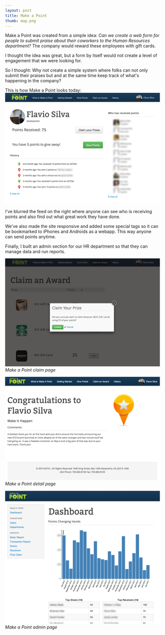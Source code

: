 ```yaml
---
layout: post
title: Make a Point
thumb: map.png
---
```

Make a Point was created from a simple idea:
*Can we create a web form for people to submit praise about their coworkers to the Human Resources department?*
The company would reward these employees with gift cards.

I thought the idea was great, but a form by itself would not create a level
of engagement that we were looking for.

So I thought: Why not create a simple system where folks can not only submit their
praises but and at the same time keep track of what's happening in the company?

This is how Make a Point looks today:
![Make a Point Landing Page](/public/map-landing.png)

I've blurred the feed on the right where anyone can see who is receiving points and also find out what great work they have done.

We've also made the site responsive and added some special tags so it can be
bookmarked to iPhones and Androids as a webapp. This way anyone can send points anytime.

Finally, I built an admin section for our HR department so that they can manage data and run reports.

![Make a Point Claim](/public/map-claim.png)
*Make a Point claim page*

![Make a Point Detail Page](/public/map-detail.png)
*Make a Point detail page*

![Make a Point Admin](/public/map-admin.png)
*Make a Point admin page*
